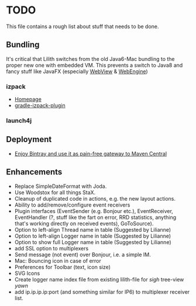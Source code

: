# TODO
This file contains a rough list about stuff that needs to be done.

## Bundling
It's critical that Lilith switches from the old Java6-Mac bundling to the proper new one with embedded VM. This prevents a switch to Java8 and fancy stuff like JavaFX (especially [WebView](http://docs.oracle.com/javafx/2/api/javafx/scene/web/WebView.html) & [WebEngine](http://docs.oracle.com/javafx/2/api/javafx/scene/web/WebEngine.html))

### izpack
- [Homepage](http://izpack.org/)
- [gradle-izpack-plugin](https://github.com/bmuschko/gradle-izpack-plugin)

### launch4j 

## Deployment

- [Enjoy Bintray and use it as pain-free gateway to Maven Central](http://blog.bintray.com/2014/02/11/bintray-as-pain-free-gateway-to-maven-central/)


## Enhancements
- Replace SimpleDateFormat with Joda.
- Use Woodstox for all things StaX.
- Cleanup of duplicated code in actions, e.g. the new layout actions.
- Ability to add/remove/configure event receivers
- Plugin interfaces (EventSender (e.g. Bonjour etc.), EventReceiver, EventHandler (?, stuff like the fart on error, RRD statistics, anything that's working directly on received events), GoToSource).
- Option to left-align Thread name in table (Suggested by Lilianne)
- Option to left-align Logger name in table (Suggested by Lilianne)
- Option to show full Logger name in table (Suggested by Lilianne)
- add SSL option to multiplexers
- Send message (not event) over Bonjour, i.e. a simple IM.
- Mac: Bouncing icon in case of error
- Preferences for Toolbar (text, icon size)
- SVG Icons
- Create logger name index file from existing lilith-file for *sigh* tree-view *yawn*
- add ip.ip.ip.ip:port (and something similar for IP6) to multiplexer receiver list.
